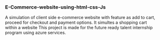 ### E-Commerce-website-using-html-css-Js
A simulation of client side e-commerce website with feature as add to cart, proceed for checkout and payment options. It simultes a shopping cart within a website This project is made for the future ready talent internship program using azure services.

